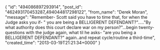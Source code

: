  {
   "id": "494086897293914",
   "post_id": "462493170453287_494044817298122",
   "from_name": "Derek Moran",
   "message": "Remember- Scott said you have to time that, for when the Judge asks you if- \" you are being a BELLIGERENT DEFENDANT?\".....\"By what authority does this court declare war on my person?\"...begin twenty-questions with the judge again, what til he asks- \"are you being a BELLIGERENT DEFENDANT?\" again..and repeat cycle/routine a third-time",
   "created_time": "2013-03-19T21:21:34+0000"
 }
